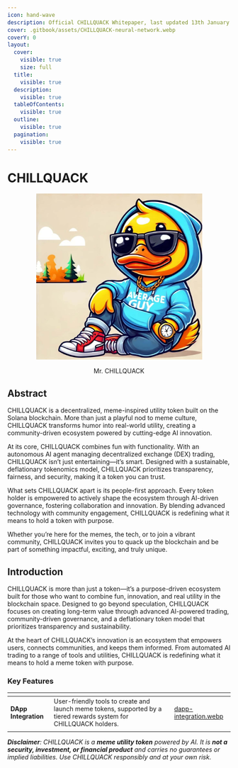 ```yaml
---
icon: hand-wave
description: Official CHILLQUACK Whitepaper, last updated 13th January 2025
cover: .gitbook/assets/CHILLQUACK-neural-network.webp
coverY: 0
layout:
  cover:
    visible: true
    size: full
  title:
    visible: true
  description:
    visible: true
  tableOfContents:
    visible: true
  outline:
    visible: true
  pagination:
    visible: true
---
```


# CHILLQUACK

<div align="center"><figure><img src=".gitbook/assets/CHILLQUACK.jpeg" alt="Official token meme logo, Mr. CHILLQUACK" width="375"><figcaption><p>Mr. CHILLQUACK</p></figcaption></figure></div>

## Abstract

CHILLQUACK is a decentralized, meme-inspired utility token built on the Solana blockchain. More than just a playful nod to meme culture, CHILLQUACK transforms humor into real-world utility, creating a community-driven ecosystem powered by cutting-edge AI innovation.

At its core, CHILLQUACK combines fun with functionality. With an autonomous AI agent managing decentralized exchange (DEX) trading, CHILLQUACK isn’t just entertaining—it’s smart. Designed with a sustainable, deflationary tokenomics model, CHILLQUACK prioritizes transparency, fairness, and security, making it a token you can trust.

What sets CHILLQUACK apart is its people-first approach. Every token holder is empowered to actively shape the ecosystem through AI-driven governance, fostering collaboration and innovation. By blending advanced technology with community engagement, CHILLQUACK is redefining what it means to hold a token with purpose.

Whether you’re here for the memes, the tech, or to join a vibrant community, CHILLQUACK invites you to quack up the blockchain and be part of something impactful, exciting, and truly unique.

## Introduction

CHILLQUACK is more than just a token—it’s a purpose-driven ecosystem built for those who want to combine fun, innovation, and real utility in the blockchain space. Designed to go beyond speculation, CHILLQUACK focuses on creating long-term value through advanced AI-powered trading, community-driven governance, and a deflationary token model that prioritizes transparency and sustainability.

At the heart of CHILLQUACK’s innovation is an ecosystem that empowers users, connects communities, and keeps them informed. From automated AI trading to a range of tools and utilities, CHILLQUACK is redefining what it means to hold a meme token with purpose.

### Key Features

<table data-column-title-hidden data-view="cards" data-full-width="true"><thead><tr><th></th><th></th><th data-type="content-ref"></th><th data-hidden data-card-cover data-type="files"></th></tr></thead><tbody><tr><td><strong>DApp Integration</strong></td><td>User-friendly tools to create and launch meme tokens, supported by a tiered rewards system for CHILLQUACK holders.</td><td></td><td><a href=".gitbook/assets/dapp-integration.webp">dapp-integration.webp</a></td></tr><tr><td></td><td></td><td></td><td></td></tr></tbody></table>

_**Disclaimer**: CHILLQUACK is a **meme utility token** powered by AI. It is **not a security, investment, or financial product** and carries no guarantees or implied liabilities. Use CHILLQUACK responsibly and at your own risk._
